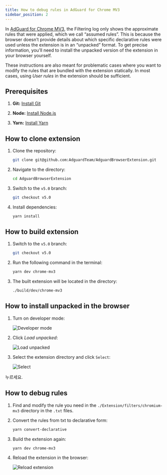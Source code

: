 ```yaml
---
title: How to debug rules in AdGuard for Chrome MV3
sidebar_position: 2
---
```


In [AdGuard for Chrome MV3](/adguard-browser-extension/mv3-version), the Filtering log only shows the approximate rules that were applied, which we call “assumed rules”. This is because the browser doesn’t provide details about which specific declarative rules were used unless the extension is in an “unpacked” format. To get precise information, you’ll need to install the unpacked version of the extension in your browser yourself.

These instructions are also meant for problematic cases where you want to modify the rules that are bundled with the extension statically. In most cases, using _User rules_ in the extension should be sufficient.

## Prerequisites

1. **Git:** [Install Git](https://git-scm.com/book/en/v2/Getting-Started-Installing-Git)

2. **Node:** [Install Node.js](https://nodejs.org/en/download/package-manager)

3. **Yarn:** [Install Yarn](https://classic.yarnpkg.com/lang/en/docs/install)

## How to clone extension

1. Clone the repository:

   ```bash
   git clone git@github.com:AdguardTeam/AdguardBrowserExtension.git
   ```

2. Navigate to the directory:

   ```bash
   cd AdguardBrowserExtension
   ```

3. Switch to the `v5.0` branch:

   ```bash
   git checkout v5.0
   ```

4. Install dependencies:

   ```bash
   yarn install
   ```

## How to build extension

1. Switch to the `v5.0` branch:

   ```bash
   git checkout v5.0
   ```

2. Run the following command in the terminal:

   ```bash
   yarn dev chrome-mv3
   ```

3. The built extension will be located in the directory:

   ```bash
   ./build/dev/chrome-mv3
   ```

## How to install unpacked in the browser

1. Turn on developer mode:

   ![Developer mode](https://cdn.adtidy.org/content/Kb/ad_blocker/browser_extension/developer_mode.png)

2. Click _Load unpacked_:

   ![Load unpacked](https://cdn.adtidy.org/content/Kb/ad_blocker/browser_extension/load_unpacked.png)

3. Select the extension directory and click `Select`:

   ![Select](https://cdn.adtidy.org/content/Kb/ad_blocker/browser_extension/select.png)

누르세요.

## How to debug rules

1. Find and modify the rule you need in the `./Extension/filters/chromium-mv3` directory in the `.txt` files.

2. Convert the rules from txt to declarative form:

   ```bash
   yarn convert-declarative
   ```

3. Build the extension again:

   ```bash
   yarn dev chrome-mv3
   ```

4. Reload the extension in the browser:

   ![Reload extension](https://cdn.adtidy.org/content/Kb/ad_blocker/browser_extension/reload_extension.png)
